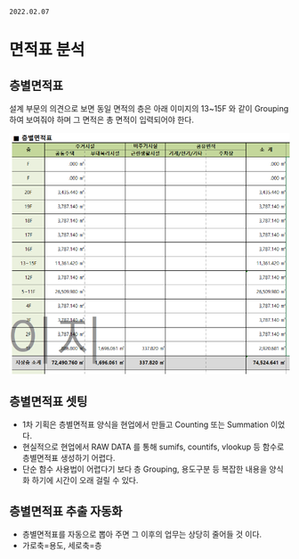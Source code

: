 `2022.02.07`

# 면적표 분석
## 층별면적표
설계 부문의 의견으로 보면 동일 면적의 층은 아래 이미지의 13~15F 와 같이 Grouping 하여 보여줘야 하며 그 면적은 총 면적이 입력되어야 한다.

![](images/2022-02-07-11-30-02.png)

## 층별면적표 셋팅
- 1차 기획은 층별면적표 양식을 현업에서 만들고 Counting 또는 Summation 이었다.
- 현실적으로 현업에서 RAW DATA 를 통해 sumifs, countifs, vlookup 등 함수로 층별면적표 생성하기 어렵다.
- 단순 함수 사용법이 어렵다기 보다 층 Grouping, 용도구분 등 복잡한 내용을 양식화 하기에 시간이 오래 걸릴 수 있다.

## 층별면적표 추출 자동화
- 층별면적표를 자동으로 뽑아 주면 그 이후의 업무는 상당히 줄어들 것 이다.
- 가로축=용도, 세로축=층
